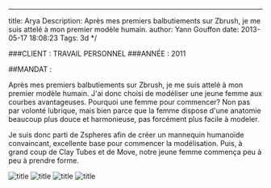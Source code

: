 ---
title: Arya
Description: Après mes premiers balbutiements sur Zbrush, je me suis attelé à mon premier modèle humain.
author: Yann Gouffon
date: 2013-05-17 18:08:23
Tags: 3d
*/

###CLIENT : TRAVAIL PERSONNEL
###ANNÉE : 2011

##MANDAT :

Après mes premiers balbutiements sur Zbrush, je me suis attelé à mon premier modèle humain. J'ai donc choisi de modéliser une jeune femme aux courbes avantageuses. Pourquoi une femme pour commencer? Non pas par volonté lubrique, mais bien parce que la femme dispose d'une anatomie beaucoup plus douce et harmonieuse, pas forcément plus facile à modeler.

Je suis donc parti de Zspheres afin de créer un mannequin humanoïde convaincant, excellente base pour commencer la modélisation. Puis, à grand coup de Clay Tubes et de Move, notre jeune femme commença peu à peu à prendre forme. 

![title](http://staging.yago.io/content/images/girl_01.jpg.jpg)
![title](http://staging.yago.io/content/images/girl_02.jpg.jpg)
![title](http://staging.yago.io/content/images/girl_03.jpg.jpg)
![title](http://staging.yago.io/content/images/girl_04.jpg.jpg)

